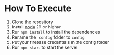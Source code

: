 # How To Execute

1. Clone the repository
2. Install [node](https://nodejs.org/en/download/) 20 or higher
3. Run `npm install` to install the dependencies
4. Rename the `.config` folder to `config`
5. Put your firebase credentials in the config folder
6. Run `npm start` to start the server
